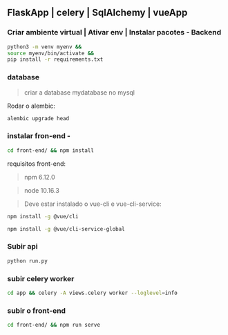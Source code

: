 ## FlaskApp | celery | SqlAlchemy | vueApp

### Criar ambiente virtual | Ativar env | Instalar pacotes - Backend

```bash
python3 -m venv myenv &&
source myenv/bin/activate &&
pip install -r requirements.txt
```
### database 

> criar a database mydatabase no mysql

Rodar o alembic:


```bash
alembic upgrade head
```


### instalar fron-end - 

```bash
cd front-end/ && npm install
```

requisitos front-end:

> npm 6.12.0

> node 10.16.3

> Deve estar instalado o vue-cli e vue-cli-service:

```bash
npm install -g @vue/cli
```

```bash
npm install -g @vue/cli-service-global
```

### Subir api
```bash
python run.py 
```

### subir celery worker
```bash
cd app && celery -A views.celery worker --loglevel=info
```

### subir o front-end
```bash
cd front-end/ && npm run serve
```

